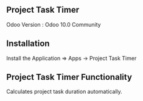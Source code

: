 Project Task Timer
------------------------------------

Odoo Version : Odoo 10.0 Community

Installation 
-------------------------------------
Install the Application => Apps -> Project Task Timer

Project Task Timer Functionality
---------------------------------------------

Calculates project task duration automatically.